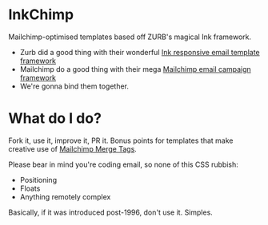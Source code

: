 InkChimp
========

Mailchimp-optimised templates based off ZURB's magical Ink framework.

- Zurb did a good thing with their wonderful [Ink responsive email template framework](http://zurb.com/ink/)
- Mailchimp do a good thing with their mega [Mailchimp email campaign framework](http://www.mailchimp.com)
- We're gonna bind them together.

What do I do?
============

Fork it, use it, improve it, PR it. Bonus points for templates that make creative use of [Mailchimp Merge Tags](http://kb.mailchimp.com/article/all-the-merge-tags-cheatsheet).

Please bear in mind you're coding email, so none of this CSS rubbish:

- Positioning
- Floats
- Anything remotely complex

Basically, if it was introduced post-1996, don't use it. Simples.
